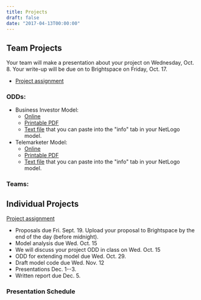 ```yaml
---
title: Projects
draft: false
date: "2017-04-13T00:00:00"
---
```


## Team Projects

Your team will make a presentation about your project on Wednesday, Oct. 8. 
Your write-up will be due on to Brightspace on Friday, Oct. 17.

* [Project assignment](/assignment/TeamProjectAssignment.pdf)

### ODDs:

* Business Investor Model:
  * [Online](/projects/business_investor_odd)
  * [Printable PDF](/files/odd/business_investor_odd.pdf)
  * [Text file](/files/odd/business_investor_odd.md) that you can paste into 
    the "info" tab in your NetLogo model.
* Telemarketer Model:
  * [Online](/projects/telemarketer_odd)
  * [Printable PDF](/files/odd/telemarketer_odd.pdf)
  * [Text file](/files/odd/telemarketer_odd.md) that you can paste into the 
    "info" tab in your NetLogo model.

### Teams:

<!--
| Team # |       Project      |                     Members                 |      Exercises     |
|-------:|:------------------:|:-------------------------------------------:|:------------------:|
|   1    |  Business Investor | Xingyi Huang, Xiyu Wang                     |   10.3, 10.4, 11.2 |
|   2    |  Business Investor | Rayshaun Pettit, Jiaying Yang               |   10.3, 10.4, 11.2 |
|   4    |  Business Investor | Savi Buluwana, Hannah Wolf                  |   10.3, 10.4, 11.2 |
|   5    |  Telemarketer      | Ferna Alvarez-Carrascal, Farzana Rahman, Erica Scarpitti | 13.2, 13.3, 13.5 |
|   6    |  Telemarketer      | Maya Maciel-Seidman, Jeremy Tallon          |   13.2, 13.3, 13.4 |
|   7    |  Telemarketer      | Andrew Harder, Nadya Paschall, Samuel Yang  |   13.2, 13.3, 13.4 |
-->

## Individual Projects

[Project assignment](/assignment/ResearchProjectAssignment.pdf)

* Proposals due Fri. Sept. 19. Upload your proposal to Brightspace by the end of 
  the day (before midnight).
* Model analysis due Wed. Oct. 15
* We will discuss your project ODD in class on Wed. Oct. 15
* ODD for extending model due Wed. Oct. 29.
* Draft model code due Wed. Nov. 12
* Presentations Dec. 1--3.
* Written report due Dec. 5.

### Presentation Schedule

<!---
| Monday Dec. 1       | Wednesday Dec. 3    |
|:-------------------:|:-------------------:|
| Ferna Alvarez-Carrascal | Savi Buluwana       |
| Andrew Harder           | Maya Maciel-Seidman |
| Xingyu Huang            | Nadya Paschall      |
| Erica Scarpitti         | Rayshaun Pettit     |
| Jeremy Tallon           | Farzana Rahman      |
| Jiaying Yang            | Xiyu Wang           |
| Samuel Yang            | Hannah Wolf         |
--->

